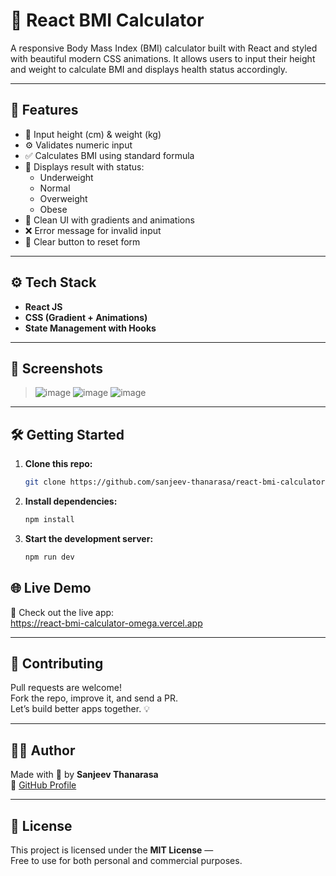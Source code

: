# 💪 React BMI Calculator

A responsive Body Mass Index (BMI) calculator built with React and styled with beautiful modern CSS animations. It allows users to input their height and weight to calculate BMI and displays health status accordingly.

---

## 🚀 Features

- 📐 Input height (cm) & weight (kg)
- ⚙️ Validates numeric input
- ✅ Calculates BMI using standard formula
- 🧠 Displays result with status:
  - Underweight
  - Normal
  - Overweight
  - Obese
- 🎨 Clean UI with gradients and animations
- ❌ Error message for invalid input
- 🔁 Clear button to reset form

---

## ⚙️ Tech Stack

- **React JS**
- **CSS (Gradient + Animations)**
- **State Management with Hooks**

---

## 📸 Screenshots

> ![image](https://github.com/user-attachments/assets/3142b4fb-c27f-4c20-9c09-a1feff813c98)
> ![image](https://github.com/user-attachments/assets/c6a895f1-4409-4a72-aeeb-875f9cc8f55b)
> ![image](https://github.com/user-attachments/assets/75fbdcda-bdf7-45c1-a66f-1b14a2f90306)


---

## 🛠️ Getting Started

1. **Clone this repo:**
   ```bash
   git clone https://github.com/sanjeev-thanarasa/react-bmi-calculator.git

1. **Install dependencies:**
   ```bash
   npm install
   
1. **Start the development server:**
   ```bash
   npm run dev
   ```


## 🌐 Live Demo

🔗 Check out the live app:  
https://react-bmi-calculator-omega.vercel.app


---

## 🙌 Contributing

Pull requests are welcome!  
Fork the repo, improve it, and send a PR.  
Let’s build better apps together. 💡


---

## 👨‍💻 Author

Made with 💚 by **Sanjeev Thanarasa**  
🔗 [GitHub Profile](https://github.com/sanjeev-thanarasa)


---

## 📜 License

This project is licensed under the **MIT License** —  
Free to use for both personal and commercial purposes.





